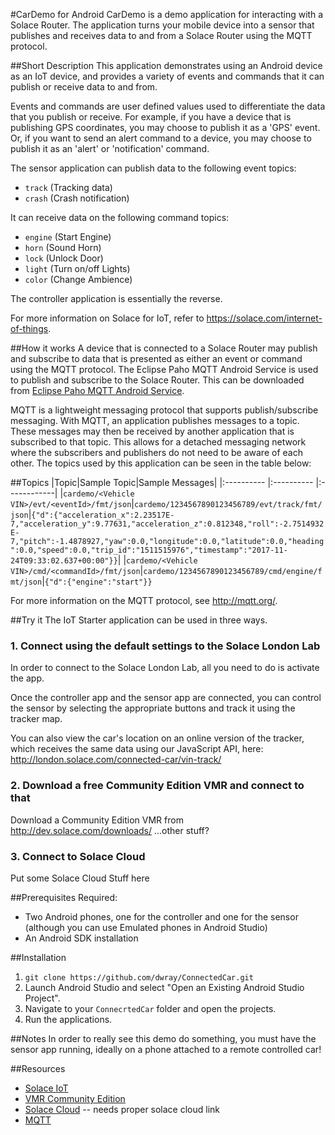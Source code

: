 #CarDemo for Android
CarDemo is a demo application for interacting with a Solace Router.
The application turns your mobile device into a sensor that publishes and receives data to and from a Solace Router using the MQTT protocol.

##Short Description
This application demonstrates using an Android device as an IoT device, and provides a variety of events and commands that it can publish or receive data to and from.

Events and commands are user defined values used to differentiate the data that you publish or receive. For example, if you have a device that is publishing GPS coordinates, you may choose to publish it as a 'GPS' event. Or, if you want to send an alert command to a device, you may choose to publish it as an 'alert' or 'notification' command.

The sensor application can publish data to the following event topics:
- `track` (Tracking data)
- `crash` (Crash notification)

It can receive data on the following command topics:
- `engine` (Start Engine)
- `horn` (Sound Horn)
- `lock` (Unlock Door)
- `light` (Turn on/off Lights)
- `color` (Change Ambience)

The controller application is essentially the reverse.

For more information on Solace for IoT, refer to https://solace.com/internet-of-things.

##How it works
A device that is connected to a Solace Router may publish and subscribe to data that is presented as either an event or command using the MQTT protocol.
The Eclipse Paho MQTT Android Service is used to publish and subscribe to the Solace Router. This can be downloaded from
[Eclipse Paho MQTT Android Service](http://www.eclipse.org/paho/clients/android/).

MQTT is a lightweight messaging protocol that supports publish/subscribe messaging. With MQTT, an application publishes messages to a topic. These messages may then be received by another application that is subscribed to that topic. This allows for a detached messaging network where the subscribers and publishers do not need to be aware of each other.
The topics used by this application can be seen in the table below:

##Topics
|Topic|Sample Topic|Sample Messages|
|:---------- |:---------- |:------------|
|`cardemo/<Vehicle VIN>/evt/<eventId>/fmt/json`|`cardemo/1234567890123456789/evt/track/fmt/json`|`{"d":{"acceleration_x":2.23517E-7,"acceleration_y":9.77631,"acceleration_z":0.812348,"roll":-2.7514932E-7,"pitch":-1.4878927,"yaw":0.0,"longitude":0.0,"latitude":0.0,"heading":0.0,"speed":0.0,"trip_id":"1511515976","timestamp":"2017-11-24T09:33:02.637+00:00"}}`|
|`cardemo/<Vehicle VIN>/cmd/<commandId>/fmt/json`|`cardemo/1234567890123456789/cmd/engine/fmt/json`|`{"d":{"engine":"start"}}`

For more information on the MQTT protocol, see http://mqtt.org/.

##Try it
The IoT Starter application can be used in three ways.

### 1. Connect using the default settings to the Solace London Lab
In order to connect to the Solace London Lab, all you need to do is activate the app.

Once the controller app and the sensor app are connected, you can control the sensor by selecting the appropriate buttons and track it using the tracker map.

You can also view the car's location on an online version of the tracker, which receives the same  data using our JavaScript API, here: http://london.solace.com/connected-car/vin-track/ 
### 2. Download a free Community Edition VMR and connect to that
Download a Community Edition VMR from http://dev.solace.com/downloads/ 
...other stuff?

### 3. Connect to Solace Cloud
Put some Solace Cloud Stuff here

##Prerequisites
Required:
- Two Android phones, one for the controller and one for the sensor (although you can use Emulated phones in Android Studio)
- An Android SDK installation

##Installation
1. `git clone https://github.com/dwray/ConnectedCar.git`
2. Launch Android Studio and select "Open an Existing Android Studio Project".
3. Navigate to your `ConnecrtedCar` folder and open the projects.
4. Run the applications.

##Notes
In order to really see this demo do something, you must have the sensor app running, ideally on a phone attached to a remote controlled car!


##Resources
- [Solace IoT](https://solace.com/internet-of-things)
- [VMR Community Edition](http://dev.solace.com/downloads/)
- [Solace Cloud](http://dev.solace.com/downloads/) -- needs proper solace cloud link
- [MQTT](http://mqtt.org/)
